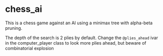 # chess_ai

This is a chess game against an AI using a minimax tree with alpha-beta pruning.

The depth of the search is 2 plies by default.
Change the `@plies_ahead` ivar in the computer_player class to look more plies ahead, but beware of combinatorial explosion 
